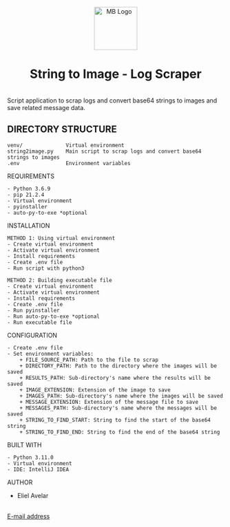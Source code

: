 <p style="text-align: center">
    <a href="http://172.20.28.201:3000/Muhlbauer_El_Salvador" target="_blank">
        <img src="https://mb.citas-dui-sv.com/img/logo-alt.png" height="100px" alt="MB Logo">
    </a>
</p>
<h1 style="text-align: center">String to Image - Log Scraper</h1>
<br/>
Script application to scrap logs and convert base64 strings to images and save related message data.

DIRECTORY STRUCTURE
-------------------
```
venv/              Virtual environment
string2image.py    Main script to scrap logs and convert base64 strings to images
.env               Environment variables
```

REQUIREMENTS
~~~~~~~~~~~~
- Python 3.6.9
- pip 21.2.4
- Virtual environment
- pyinstaller
- auto-py-to-exe *optional
~~~~~~~~~~~~

INSTALLATION
~~~~~~~~~~~~
METHOD 1: Using virtual environment
- Create virtual environment
- Activate virtual environment
- Install requirements
- Create .env file
- Run script with python3

METHOD 2: Building executable file
- Create virtual environment
- Activate virtual environment
- Install requirements
- Create .env file
- Run pyinstaller
- Run auto-py-to-exe *optional
- Run executable file
~~~~~~~~~~~~

CONFIGURATION
~~~~~~~~~~~~
- Create .env file
- Set environment variables:
    + FILE_SOURCE_PATH: Path to the file to scrap
    + DIRECTORY_PATH: Path to the directory where the images will be saved
    + RESULTS_PATH: Sub-directory's name where the results will be saved 
    + IMAGE_EXTENSION: Extension of the image to save
    + IMAGES_PATH: Sub-directory's name where the images will be saved
    + MESSAGE_EXTENSION: Extension of the message file to save
    + MESSAGES_PATH: Sub-directory's name where the messages will be saved
    + STRING_TO_FIND_START: String to find the start of the base64 string
    + STRING_TO_FIND_END: String to find the end of the base64 string
~~~~~~~~~~~~

BUILT WITH
~~~~~~~~~~~~
- Python 3.11.0
- Virtual environment
- IDE: IntelliJ IDEA
~~~~~~~~~~~~

AUTHOR
- Eliel Avelar
<br/>
<a href="mailto:ElielAbisai.AvelarJaimes@muehlbauer.de">E-mail address</a>

